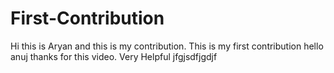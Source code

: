 # First-Contribution
Hi this is Aryan and this is my contribution.
This is my first contribution
hello anuj thanks for this video. Very Helpful
jfgjsdfjgdjf
